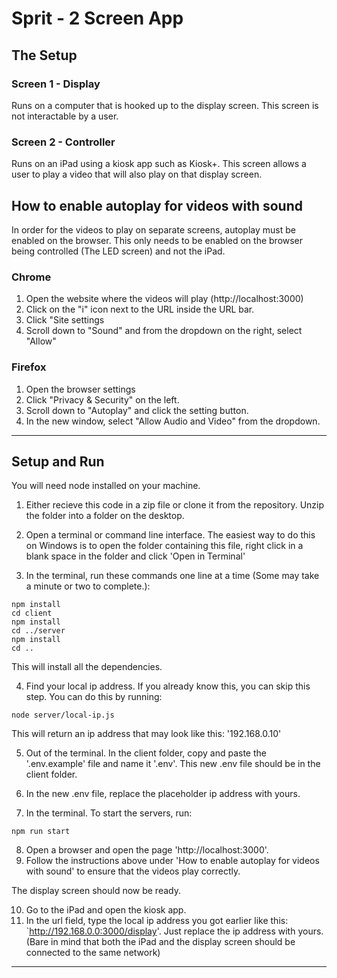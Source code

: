 # Sprit - 2 Screen App

## The Setup
### Screen 1 - Display
Runs on a computer that is hooked up to the display screen. This screen is not interactable by a user.
### Screen 2 - Controller
Runs on an iPad using a kiosk app such as Kiosk+. This screen allows a user to play a video that will also play on that display screen.

## How to enable autoplay for videos with sound
In order for the videos to play on separate screens, autoplay must be enabled on the browser. This only needs to be enabled on the browser being controlled (The LED screen) and not the iPad.

### Chrome
1. Open the website where the videos will play (http://localhost:3000)
2. Click on the "i" icon next to the URL inside the URL bar.
3. Click "Site settings
4. Scroll down to "Sound" and from the dropdown on the right, select "Allow"

### Firefox
1. Open the browser settings
2. Click "Privacy & Security" on the left.
3. Scroll down to "Autoplay" and click the setting button.
4. In the new window, select "Allow Audio and Video" from the dropdown.


---

## Setup and Run
You will need node installed on your machine.

1. Either recieve this code in a zip file or clone it from the repository. Unzip the folder into a folder on the desktop.
2. Open a terminal or command line interface. The easiest way to do this on Windows is to open the folder containing this file, right click in a blank space in the folder and click 'Open in Terminal'

3. In the terminal, run these commands one line at a time (Some may take a minute or two to complete.):
```
npm install
cd client
npm install
cd ../server
npm install
cd ..
```
This will install all the dependencies.

4. Find your local ip address. If you already know this, you can skip this step. You can do this by running:
```
node server/local-ip.js
```
This will return an ip address that may look like this: '192.168.0.10'

5. Out of the terminal. In the client folder, copy and paste the '.env.example' file and name it '.env'. This new .env file should be in the client folder.
6. In the new .env file, replace the placeholder ip address with yours.

7. In the terminal. To start the servers, run:
```
npm run start
```

8. Open a browser and open the page 'http://localhost:3000'.
9. Follow the instructions above under 'How to enable autoplay for videos with sound' to ensure that the videos play correctly.

The display screen should now be ready.

10. Go to the iPad and open the kiosk app.
11. In the url field, type the local ip address you got earlier like this: `http://192.168.0.0:3000/display'. Just replace the ip address with yours. (Bare in mind that both the iPad and the display screen should be connected to the same network)

---
